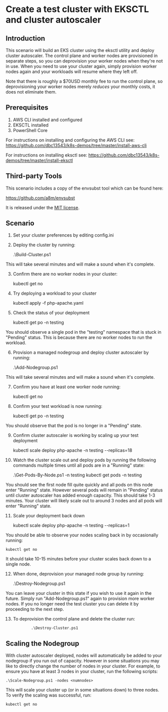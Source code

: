 # Create a test cluster with EKSCTL and cluster autoscaler

## Introduction
This scenario will build an EKS cluster using the eksctl utility and deploy cluster autoscaler.  The control plane and worker nodes are provisioned in separate steps, so you can deprovision your worker nodes when they're not in use.  When you need to use your cluster again, simply provision worker nodes again and your workloads will resume where they left off.

Note that there is roughly a $70USD monthly fee to run the control plane, so deprovisioning your worker nodes merely *reduces* your monthly costs, it does not eliminate them.

## Prerequisites
1. AWS CLI installed and configured
2. EKSCTL installed
3. PowerShell Core

For instructions on installing and configuring the AWS CLI see:
https://github.com/dbc13543/k8s-demos/tree/master/install-aws-cli

For instructions on installing eksctl see:
https://github.com/dbc13543/k8s-demos/tree/master/install-eksctl

## Third-party Tools
This scenario includes a copy of the envsubst tool which can be found here:

https://github.com/a8m/envsubst

It is released under the [MIT license](https://github.com/a8m/envsubst/blob/master/LICENSE).

## Scenario

1. Set your cluster preferences by editing config.ini
2. Deploy the cluster by running:

    .\Build-Cluster.ps1

This will take several minutes and will make a sound when it's complete.

3. Confirm there are no worker nodes in your cluster:

    kubectl get no

4. Try deploying a workload to your cluster

    kubectl apply -f php-apache.yaml

5. Check the status of your deployment

    kubectl get po -n testing

You should observe a single pod in the "testing" namespace that is stuck in "Pending" status.  This is because there are no worker nodes to run the workload.

6. Provision a managed nodegroup and deploy cluster autoscaler by running:

    .\Add-Nodegroup.ps1

This will take several minutes and will make a sound when it's complete.

7. Confirm you have at least one worker node running:

    kubectl get no

8. Confirm your test workload is now running:

    kubectl get po -n testing

You should observe that the pod is no longer in a "Pending" state.

9. Confirm cluster autoscaler is working by scaling up your test deployment

    kubectl scale deploy php-apache -n testing --replicas=18

10. Watch the cluster scale out and deploy pods by running the following commands multiple times until all pods are in a "Running" state:

    .\Get-Pods-By-Node.ps1 -n testing
    kubectl get pods -n testing

You should see the first node fill quite quickly and all pods on this node enter "Running" state.  However several pods will remain in "Pending" status until cluster autoscaler has added enough capacity.  This should take 1-3 minutes.  Your cluster will likely scale out to around 3 nodes and all pods will enter "Running" state. 

11. Scale your deployment back down 

    kubectl scale deploy php-apache -n testing --replicas=1

You should be able to observe your nodes scaling back in by occasionally running:

    kubectl get no

It should take 10-15 minutes before your cluster scales back down to a single node.

12. When done, deprovision your managed node group by running:

    .\Destroy-Nodegroup.ps1

You can leave your cluster in this state if you wish to use it again in the future.  Simply run "Add-Nodegroup.ps1" again to provision more worker nodes.  If you no longer need the test cluster you can delete it by proceeding to the next step.

13. To deprovision the control plane and delete the cluster run:

                .\Destroy-Cluster.ps1

## Scaling the Nodegroup
With cluster autoscaler deployed, nodes will automatically be added to your nodegroup if you run out of capacity.  However in some situations you may like to directly change the number of nodes in your cluster.  For example, to ensure you have at least 3 nodes in your cluster, run the following scripts:

    .\Scale-Nodegroup.ps1 -nodes <numnodes>

This will scale your cluster up (or in some situations down) to three nodes.  To verify the scaling was successful, run:

    kubectl get no

